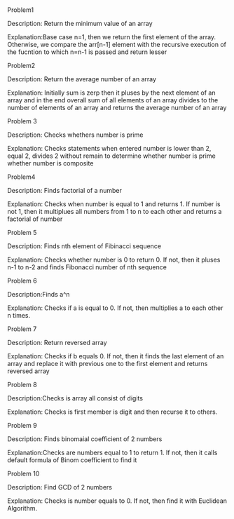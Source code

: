# 

Problem1

Description: Return the minimum value of an array

Explanation:Base case n=1, then we return the first element of the array. Otherwise, we compare the arr[n-1] element with the recursive execution of the fucntion to which n=n-1 is passed and return lesser

Problem2

Description: Return the average number of an array 

Explanation: Initially sum is zerp then it pluses by the next element of an array and in the end overall sum of all elements of an array divides to the number of elements of an array and returns the average number of an array

Problem 3

Description: Checks whethers number is prime

Explanation: Checks statements when entered number is lower than 2, equal 2, divides 2 without remain to determine whether number is prime whether number is composite

Problem4

Description: Finds factorial of a number

Explanation: Checks when number is equal to 1 and returns 1. If number is not 1, then it multiplues all numbers from 1 to n to each other and returns a factorial of number

Problem 5

Description: Finds nth element of Fibinacci sequence

Explanation: Checks whether number is 0 to return 0. If not, then it pluses n-1 to n-2 and finds Fibonacci number of nth sequence

Problem 6

Description:Finds a^n

Explanation: Checks if a is equal to 0. If not, then multiplies a to each other n times.

Problem 7

Description: Return reversed array

Explanation: Checks if b equals 0. If not, then it finds the last element of an array and replace it with previous one to the first element and returns reversed array

Problem 8

Description:Checks is array all consist of digits

Explanation: Checks is first member is digit and then recurse it to others.

Problem 9

Description: Finds binomaial coefficient of 2 numbers

Explanation:Checks are numbers equal to 1 to return 1. If not, then it calls default formula of Binom coefficient to find it

Problem 10

Description: Find GCD of 2 numbers

Explanation: Checks is number equals to 0. If not, then find it with Euclidean Algorithm.
